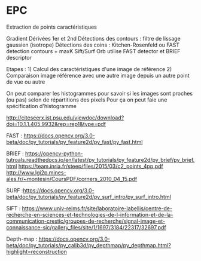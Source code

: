 # EPC
Extraction de points caractéristiques

Gradient
Dérivées 1er et 2nd
Détections des contours : filtre de lissage gaussien (isotrope)
Détections des coins : Kitchen-Rosenfeld ou FAST detection
contours + maxK
Sift/Surf
Orb utilise FAST detector et BRIEF descriptor

Etapes :
	1) Calcul des caractéristiques d'une image de référence
	2) Comparaison image référence avec une autre image depuis un autre point de vue ou autre

On peut comparer les histogrammes pour savoir si les images sont proches (ou pas) selon de répartitions des pixels
Pour ça on peut faie une spécification d'histogramme

http://citeseerx.ist.psu.edu/viewdoc/download?doi=10.1.1.405.9932&rep=rep1&type=pdf

FAST : https://docs.opencv.org/3.0-beta/doc/py_tutorials/py_feature2d/py_fast/py_fast.html

BRIEF : https://opencv-python-tutroals.readthedocs.io/en/latest/py_tutorials/py_feature2d/py_brief/py_brief.html
https://team.inria.fr/steep/files/2015/03/c2_points_4pp.pdf
http://www.lgi2p.mines-ales.fr/~montesin/CoursPDF/corners_2010_04_15.pdf

SURF :https://docs.opencv.org/3.0-beta/doc/py_tutorials/py_feature2d/py_surf_intro/py_surf_intro.html

SIFT : https://www.univ-reims.fr/site/laboratoire-labellis/centre-de-recherche-en-sciences-et-technologies-de-l-information-et-de-la-communication-crestic/groupes-de-recherche/signal-image-et-connaissance-sic/gallery_files/site/1/1697/3184/22317/32697.pdf


Depth-map : https://docs.opencv.org/3.0-beta/doc/py_tutorials/py_calib3d/py_depthmap/py_depthmap.html?highlight=reconstruction